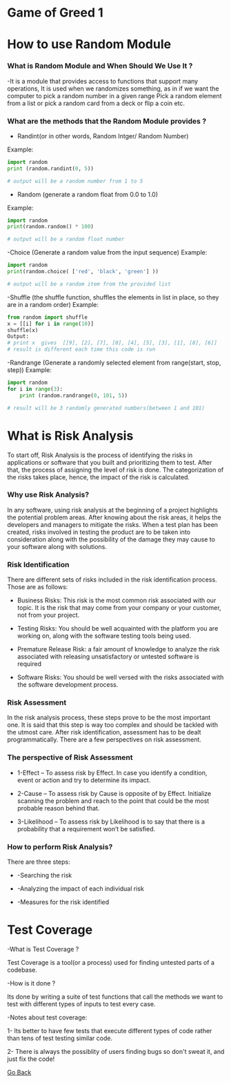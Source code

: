 #  Game of Greed 1



# How to use Random Module



### What is Random Module and When Should We Use It ?

-It is a module that provides access to functions that support many operations, It is used when we randomizes something, as in if we want the computer to pick a random number in a given range Pick a random element from a list or pick a random card from a deck or flip a coin etc.

### What are the methods that the Random Module provides ?

- Randint(or in other words, Random Intger/ Random Number) 

Example:

```Python
import random
print (random.randint(0, 5))

# output will be a random number from 1 to 5
```

- Random (generate a random float from 0.0 to 1.0)

Example:

```Python
import random
print(random.random() * 100)

# output will be a random float number
```

-Choice (Generate a random value from the input sequence)
Example:

```Python
import random
print(random.choice( ['red', 'black', 'green'] ))

# output will be a random item from the provided list
```

-Shuffle (the shuffle function, shuffles the elements in list in place, so they are in a random order)
Example:

```Python
from random import shuffle
x = [[i] for i in range(10)]
shuffle(x)
Output:
# print x  gives  [[9], [2], [7], [0], [4], [5], [3], [1], [8], [6]]
# result is different each time this code is run
```

-Randrange (Generate a randomly selected element from range(start, stop, step))
Example:

```Python
import random
for i in range(3):
    print (random.randrange(0, 101, 5))

# result will be 3 randomly generated numbers(between 1 and 101)
```


# What is Risk Analysis

To start off, Risk Analysis is the process of identifying the risks in applications or software that you built and prioritizing them to test. After that, the process of assigning the level of risk is done. The categorization of the risks takes place, hence, the impact of the risk is calculated.

### Why use Risk Analysis? 

In any software, using risk analysis at the beginning of a project highlights the potential problem areas. After knowing about the risk areas, it helps the developers and managers to mitigate the risks. When a test plan has been created, risks involved in testing the product are to be taken into consideration along with the possibility of the damage they may cause to your software along with solutions.


### Risk Identification

There are different sets of risks included in the risk identification process. Those are as follows:

* Business Risks: This risk is the most common risk associated with our topic. It is the risk that may come from your company or your customer, not from your project.

* Testing Risks: You should be well acquainted with the platform you are working on, along with the software testing tools being used.

* Premature Release Risk: a fair amount of knowledge to analyze the risk associated with releasing unsatisfactory or untested software is required

* Software Risks: You should be well versed with the risks associated with the software development process.

### Risk Assessment

In the risk analysis process, these steps prove to be the most important one. It is said that this step is way too complex and should be tackled with the utmost care. After risk identification, assessment has to be dealt programmatically. There are a few perspectives on risk assessment.

### The perspective of Risk Assessment

* 1-Effect – To assess risk by Effect. In case you identify a condition, event or action and try to determine its impact.

* 2-Cause – To assess risk by Cause is opposite of by Effect. Initialize scanning the problem and reach to the point that could be the most probable reason behind that.

* 3-Likelihood – To assess risk by Likelihood is to say that there is a probability that a requirement won’t be satisfied.



### How to perform Risk Analysis?
There are three steps:

* -Searching the risk

* -Analyzing the impact of each individual risk

* -Measures for the risk identified



# Test Coverage

-What is Test Coverage ? 

Test Coverage is a tool(or a process) used for finding untested parts of a codebase.

-How is it done ?

Its done by writing a suite of test functions that call the methods we want to test with different types of inputs to test every case.

-Notes about test coverage:

1- Its better to have few tests that execute different types of code rather than tens of test testing similar code.

2- There is always the possiblity of users finding bugs so don't sweat it, and just fix the code!


[Go Back](https://musaabshalaldeh.github.io/reading-notes/)